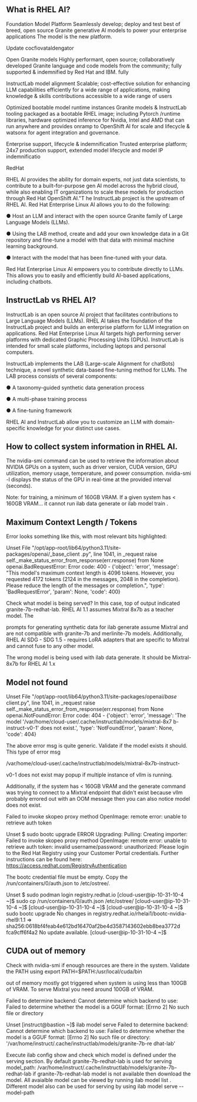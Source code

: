 ## What is RHEL AI?


<!-- image -->

Foundation Model Platform Seamlessly develop; deploy and test best of breed, open source Granite generative Al models to power your enterprise applications The model is the new platform.


<!-- image -->

Update cocfiovataldengator

Open Granite models Highly performant, open source; collaboratively developed Granite language and code models from the community; fully supported & indemnified by Red Hat and IBM. fully

InstructLab model alignment Scalable; cost-effective solution for enhancing LLM capabilities efficiently for a wide range of applications, making knowledge & skills contributions accessible to a wide range of users

Optimized bootable model runtime instances Granite models & InstructLab tooling packaged as a bootable RHEL image; including Pytorch /runtime libraries, hardware optimized inference for Nvidia, Intel and AMD that can run anywhere and provides onramp to OpenShift Al for scale and lifecycle & watsonx for agent integration and governance.

Enterprise support, lifecycle & indemnification Trusted enterprise platform; 24x7 production support, extended model lifecycle and model IP indemnificatio

RedHat

RHEL AI provides the ability for domain experts, not just data scientists, to contribute to a built-for-purpose gen AI model across the hybrid cloud, while also enabling IT organizations to scale these models for production through Red Hat OpenShift AI."T he InstructLab project is the upstream of RHEL AI. Red Hat Enterprise Linux AI allows you to do the following:

● Host an LLM and interact with the open source Granite family of Large Language Models (LLMs).

● Using the LAB method, create and add your own knowledge data in a Git repository and fine-tune a model with that data with minimal machine learning background.

● Interact with the model that has been fine-tuned with your data.

Red Hat Enterprise Linux AI empowers you to contribute directly to LLMs. This allows you to easily and efficiently build AI-based applications, including chatbots.

## InstructLab vs RHEL AI?

InstructLab is an open source AI project that facilitates contributions to Large Language Models (LLMs). RHEL AI takes the foundation of the InstructLab project and builds an enterprise platform for LLM integration on applications. Red Hat Enterprise Linux AI targets high performing server platforms with dedicated Graphic Processing Units (GPUs). InstructLab is intended for small scale platforms, including laptops and personal computers.

InstructLab implements the LAB (Large-scale Alignment for chatBots) technique, a novel synthetic data-based fine-tuning method for LLMs. The LAB process consists of several components:

● A taxonomy-guided synthetic data generation process

● A multi-phase training process

● A fine-tuning framework

RHEL AI and InstructLab allow you to customize an LLM with domain-specific knowledge for your distinct use cases.

## How to collect system information in RHEL AI.

The nvidia-smi command can be used to retrieve the information about NVIDIA GPUs on a system, such as driver version, CUDA version, GPU utilization, memory usage, temperature, and power consumption. nvidia-smi -l <sec> displays the status of the GPU in real-time at the provided interval (seconds).

Note: for training, a minimum of 160GB VRAM. If a given system has < 160GB VRAM… it cannot run ilab data generate or ilab model train .

## Maximum Context Length / Tokens

Error looks something like this, with most relevant bits highlighted:

Unset File "/opt/app-root/lib64/python3.11/site-packages/openai/_base_client .py", line 1041, in _request raise self._make_status_error_from_response(err.response) from None openai.BadRequestError: Error code: 400 - {'object': 'error', 'message': "This model's maximum context length is 4096 tokens. However, you requested 4172 tokens (2124 in the messages, 2048 in the completion). Please reduce the length of the messages or completion.", 'type': 'BadRequestError', 'param': None, 'code': 400}

Check what model is being served? In this case, top of output indicated granite-7b-redhat-lab. RHEL AI 1.1 assumes Mixtral 8x7b as a teacher model. The

prompts for generating synthetic data for ilab generate assume Mixtral and are not compatible with granite-7b and merlinite-7b models. Additionally, RHEL AI SDG - SDG 1.5 - requires LoRA adapters that are specific to Mixtral and cannot fuse to any other model.

The wrong model is being used with ilab data generate. It should be Mixtral-8x7b for RHEL AI 1.x

## Model not found

Unset File "/opt/app-root/lib64/python3.11/site-packages/openai/_base_ client.py", line 1041, in _request raise self._make_status_error_from_response(err.response) from None openai.NotFoundError: Error code: 404 - {'object': 'error', 'message': 'The model '/var/home/cloud-user/.cache/instructlab/models/mixtral-8x7 b-instruct-v0-1' does not exist.', 'type': 'NotFoundError', 'param': None, 'code': 404}

The above error msg is quite generic. Validate if the model exists it should. This type of error msg

/var/home/cloud-user/.cache/instructlab/models/mixtral-8x7b-instruct-

v0-1 does not exist may popup if multiple instance of vllm is running.

Additionally, if the system has < 160GB VRAM and the generate command was trying to connect to a Mixtral endpoint that didn't exist because vllm probably errored out with an OOM message then you can also notice model does not exist.

Failed to invoke skopeo proxy method OpenImage: remote error: unable to retrieve auth token

Unset $ sudo bootc upgrade ERROR Upgrading: Pulling: Creating importer: Failed to invoke skopeo proxy method OpenImage: remote error: unable to retrieve auth token: invalid username/password: unauthorized: Please login to the Red Hat Registry using your Customer Portal credentials. Further instructions can be found here: https://access.redhat.com/RegistryAuthentication

The bootc credential file must be empty. Copy the /run/containers/0/auth.json to /etc/ostree/.

Unset $ sudo podman login registry.redhat.io [cloud-user@ip-10-31-10-4 ~]$ sudo cp /run/containers/0/auth.json /etc/ostree/ [cloud-user@ip-10-31-10-4 ~]$ [cloud-user@ip-10-31-10-4 ~]$ [cloud-user@ip-10-31-10-4 ~]$ sudo bootc upgrade No changes in registry.redhat.io/rhelai1/bootc-nvidia-rhel9:1.1 => sha256:0618bf4feab4e612bd16470af2be4d3587143602ebb8bea3772d fca9cff6f4a2 No update available. [cloud-user@ip-10-31-10-4 ~]$

## CUDA out of memory

Check with nvidia-smi if enough resources are there in the system. Validate the PATH using export PATH=$PATH:/usr/local/cuda/bin

out of memory mostly got triggered when system is using less than 100GB of VRAM. To serve Mixtral you need around 100GB of VRAM.

Failed to determine backend: Cannot determine which backend to use: Failed to determine whether the model is a GGUF format: [Errno 2] No such file or directory

Unset [instruct@bastion ~]$ ilab model serve Failed to determine backend: Cannot determine which backend to use: Failed to determine whether the model is a GGUF format: [Errno 2] No such file or directory: '/var/home/instruct/.cache/instructlab/models/granite-7b-re dhat-lab'

Execute ilab config show and check which model is defined under the serving section. By default granite-7b-redhat-lab is used for serving model_path: /var/home/instruct/.cache/instructlab/models/granite-7b-redhat-lab if granite-7b-redhat-lab model is not available then download the model. All avaialble model can be viewed by running ilab model list . Different model also can be used for serving by using ilab model serve --model-path